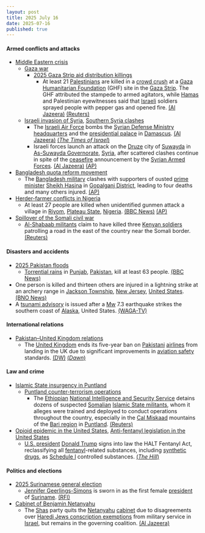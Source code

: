 ```yaml
---
layout: post
title: 2025 July 16
date: 2025-07-16
published: true
---
```



#### Armed conflicts and attacks

* [Middle Eastern crisis](https://en.wikipedia.org/wiki/Middle_Eastern_crisis_%282023-present%29 "Middle Eastern crisis (2023-present)")
  * [Gaza war](https://en.wikipedia.org/wiki/Gaza_war "Gaza war")
    * [2025 Gaza Strip aid distribution killings](https://en.wikipedia.org/wiki/2025_Gaza_Strip_aid_distribution_killings "2025 Gaza Strip aid distribution killings")
      * At least 21 [Palestinians](https://en.wikipedia.org/wiki/Palestinians "Palestinians") are killed in a [crowd crush](https://en.wikipedia.org/wiki/Human_stampede "Human stampede") at a [Gaza Humanitarian Foundation](https://en.wikipedia.org/wiki/Gaza_Humanitarian_Foundation "Gaza Humanitarian Foundation") (GHF) site in the [Gaza Strip](https://en.wikipedia.org/wiki/Gaza_Strip "Gaza Strip"). The GHF attributed the stampede to armed agitators, while [Hamas](https://en.wikipedia.org/wiki/Hamas "Hamas") and Palestinian eyewitnesses said that [Israeli](https://en.wikipedia.org/wiki/Israel "Israel") soldiers sprayed people with pepper gas and opened fire. [(Al Jazeera)](https://www.aljazeera.com/news/2025/7/16/at-least-21-people-killed-in-stampede-suffocation-at-ghf-site-in-gaza) [(Reuters)](https://www.reuters.com/world/middle-east/us-backed-gaza-humanitarian-foundation-says-20-people-killed-crush-2025-07-16/)
  * [Israeli invasion of Syria](https://en.wikipedia.org/wiki/Israeli_invasion_of_Syria_%282024%E2%80%93present%29 "Israeli invasion of Syria (2024–present)"), [Southern Syria clashes](https://en.wikipedia.org/wiki/Southern_Syria_clashes_%28July_2025-present%29 "Southern Syria clashes (July 2025-present)")
    * The [Israeli Air Force](https://en.wikipedia.org/wiki/Israeli_Air_Force "Israeli Air Force") bombs the [Syrian Defense Ministry headquarters](https://en.wikipedia.org/wiki/Hay%27at_al-Arkan "Hay'at al-Arkan") and the [presidential palace](https://en.wikipedia.org/wiki/Presidential_Palace%2C_Damascus "Presidential Palace, Damascus") in [Damascus](https://en.wikipedia.org/wiki/Damascus "Damascus"). [(Al Jazeera)](https://www.aljazeera.com/news/liveblog/2025/7/16/live-israel-bombs-gaza-syria-as-alarm-grows-over-malnourished-children) [(*The Times of Israel*)](https://www.timesofisrael.com/liveblog_entry/israeli-strike-reported-on-syrias-presidential-palace/)
    * Israeli forces launch an attack on the [Druze](https://en.wikipedia.org/wiki/Druze_in_Syria "Druze in Syria") city of [Suwayda](https://en.wikipedia.org/wiki/Suwayda "Suwayda") in [As-Suwayda Governorate](https://en.wikipedia.org/wiki/As-Suwayda_Governorate "As-Suwayda Governorate"), [Syria](https://en.wikipedia.org/wiki/Syria "Syria"), after scattered clashes continue in spite of the [ceasefire](https://en.wikipedia.org/wiki/Ceasefire "Ceasefire") announcement by the [Syrian Armed Forces](https://en.wikipedia.org/wiki/Syrian_Armed_Forces "Syrian Armed Forces"). [(Al Jazeera)](https://www.aljazeera.com/news/2025/7/16/israel-bombs-syrias-druze-city-of-suwayda-hours-after-ceasefire) [(AP)](https://apnews.com/article/syria-druze-clashes-sweida-44585d1d58ddcdd224e9573ca94767b0)
* [Bangladesh quota reform movement](https://en.wikipedia.org/wiki/Bangladesh_quota_reform_movement "Bangladesh quota reform movement")
  * The [Bangladesh military](https://en.wikipedia.org/wiki/Bangladesh_Armed_Forces "Bangladesh Armed Forces") clashes with supporters of ousted [prime minister](https://en.wikipedia.org/wiki/Prime_Minister_of_Bangladesh "Prime Minister of Bangladesh") [Sheikh Hasina](https://en.wikipedia.org/wiki/Sheikh_Hasina "Sheikh Hasina") in [Gopalganj District](https://en.wikipedia.org/wiki/Gopalganj_District%2C_Bangladesh "Gopalganj District, Bangladesh"), leading to four deaths and many others injured. [(AP)](https://apnews.com/article/bangladesh-clashes-hasina-students-1e58562a6c9e766c760af9b577189504)
* [Herder-farmer conflicts in Nigeria](https://en.wikipedia.org/wiki/Herder-farmer_conflicts_in_Nigeria "Herder-farmer conflicts in Nigeria")
  * At least 27 people are killed when unidentified gunmen attack a village in [Riyom](https://en.wikipedia.org/wiki/Riyom "Riyom"), [Plateau State](https://en.wikipedia.org/wiki/Plateau_State "Plateau State"), [Nigeria](https://en.wikipedia.org/wiki/Nigeria "Nigeria"). [(BBC News)](https://www.bbc.com/pidgin/articles/cvg8m7rjy51o) [(AP)](https://apnews.com/article/nigeria-attack-gunmen-6fc2ceb4775a56e6219295e53dbec8ed)
* [Spillover of the Somali civil war](https://en.wikipedia.org/wiki/Somali_Civil_War_%282009%E2%80%93present%29 "Somali Civil War (2009–present)")
  * [Al-Shabaab militants](https://en.wikipedia.org/wiki/Al-Shabaab_%28militant_group%29 "Al-Shabaab (militant group)") claim to have killed three [Kenyan soldiers](https://en.wikipedia.org/wiki/Kenya_Defence_Forces "Kenya Defence Forces") patrolling a road in the east of the country near the Somali border. [(Reuters)](https://www.reuters.com/world/africa/blast-kills-three-kenyan-soldiers-road-near-somali-border-2025-07-16/)

#### Disasters and accidents

* [2025 Pakistan floods](https://en.wikipedia.org/wiki/2025_Pakistan_floods "2025 Pakistan floods")
  * [Torrential rains](https://en.wikipedia.org/wiki/Torrential_rain "Torrential rain") in [Punjab](https://en.wikipedia.org/wiki/Punjab%2C_Pakistan "Punjab, Pakistan"), [Pakistan](https://en.wikipedia.org/wiki/Pakistan "Pakistan"), kill at least 63 people. [(BBC News)](https://www.bbc.com/news/articles/c4gkygz3vg5o)
* One person is killed and thirteen others are injured in a lightning strike at an archery range in [Jackson Township](https://en.wikipedia.org/wiki/Jackson_Township%2C_New_Jersey "Jackson Township, New Jersey"), [New Jersey](https://en.wikipedia.org/wiki/New_Jersey "New Jersey"), [United States](https://en.wikipedia.org/wiki/United_States "United States"). [(BNO News)](https://bnonews.com/index.php/2025/07/1-dead-13-injured-after-lightning-strike-at-new-jersey-archery-range/#google_vignette)
* A [tsunami advisory](https://en.wikipedia.org/wiki/Tsunami_advisory "Tsunami advisory") is issued after a [Mw](https://en.wikipedia.org/wiki/Moment_magnitude_scale "Moment magnitude scale") 7.3 earthquake strikes the southern coast of [Alaska](https://en.wikipedia.org/wiki/Alaska "Alaska"), United States. [(WAGA-TV)](https://www.fox5atlanta.com/news/alaska-tsunami-warning-earthquake)

#### International relations

* [Pakistan–United Kingdom relations](https://en.wikipedia.org/wiki/Pakistan%E2%80%93United_Kingdom_relations "Pakistan–United Kingdom relations")
  * The [United Kingdom](https://en.wikipedia.org/wiki/United_Kingdom "United Kingdom") ends its five-year ban on [Pakistani](https://en.wikipedia.org/wiki/Pakistan "Pakistan") [airlines](https://en.wikipedia.org/wiki/List_of_airlines_of_Pakistan "List of airlines of Pakistan") from landing in the UK due to significant improvements in [aviation safety](https://en.wikipedia.org/wiki/Aviation_safety "Aviation safety") standards. [(DW)](https://www.dw.com/en/uk-lifts-five-year-ban-on-pakistani-airlines/a-73294769) [(*Dawn*)](https://www.dawn.com/news/1924570)

#### Law and crime

* [Islamic State insurgency in Puntland](https://en.wikipedia.org/wiki/Islamic_State_insurgency_in_Puntland "Islamic State insurgency in Puntland")
  * [Puntland counter-terrorism operations](https://en.wikipedia.org/wiki/Puntland_counter-terrorism_operations "Puntland counter-terrorism operations")
    * The [Ethiopian](https://en.wikipedia.org/wiki/Ethiopia "Ethiopia") [National Intelligence and Security Service](https://en.wikipedia.org/wiki/National_Intelligence_and_Security_Service "National Intelligence and Security Service") detains dozens of suspected [Somalian](https://en.wikipedia.org/wiki/Somalia "Somalia") [Islamic State militants](https://en.wikipedia.org/wiki/Islamic_State_%E2%80%93_Somalia_Province "Islamic State – Somalia Province"), whom it alleges were trained and deployed to conduct operations throughout the country, especially in the [Cal Miskaad](https://en.wikipedia.org/wiki/Cal_Miskaad "Cal Miskaad") mountains of the [Bari region](https://en.wikipedia.org/wiki/Bari%2C_Somalia "Bari, Somalia") in [Puntland](https://en.wikipedia.org/wiki/Puntland "Puntland"). [(Reuters)](https://www.reuters.com/world/africa/ethiopia-arrests-dozens-suspected-islamic-state-militants-fana-broadcaster-2025-07-16/)
* [Opioid epidemic in the United States](https://en.wikipedia.org/wiki/Opioid_epidemic_in_the_United_States "Opioid epidemic in the United States"), [Anti-fentanyl legislation in the United States](https://en.wikipedia.org/wiki/Anti-fentanyl_legislation_in_the_United_States "Anti-fentanyl legislation in the United States")
  * [U.S. president](https://en.wikipedia.org/wiki/U.S._president "U.S. president") [Donald Trump](https://en.wikipedia.org/wiki/Donald_Trump "Donald Trump") signs into law the HALT Fentanyl Act, reclassifying all [fentanyl](https://en.wikipedia.org/wiki/Fentanyl "Fentanyl")-related substances, including [synthetic drugs](https://en.wikipedia.org/wiki/Synthetic_drug "Synthetic drug"), as [Schedule I](https://en.wikipedia.org/wiki/Controlled_Substances_Act#Schedule_I "Controlled Substances Act") controlled substances. [(*The Hill*)](https://thehill.com/homenews/administration/5404826-trump-signs-fentanyl-legislation/)

#### Politics and elections

* [2025 Surinamese general election](https://en.wikipedia.org/wiki/2025_Surinamese_general_election "2025 Surinamese general election")
  * [Jennifer Geerlings-Simons](https://en.wikipedia.org/wiki/Jennifer_Geerlings-Simons "Jennifer Geerlings-Simons") is sworn in as the first female [president](https://en.wikipedia.org/wiki/President_of_Suriname "President of Suriname") of [Suriname](https://en.wikipedia.org/wiki/Suriname "Suriname"). [(RFI)](https://www.rfi.fr/es/am%C3%A9ricas/20250716-jennifer-geerlings-simons-investida-primera-mujer-presidenta-de-surinam)
* [Cabinet of Benjamin Netanyahu](https://en.wikipedia.org/wiki/Thirty-seventh_government_of_Israel "Thirty-seventh government of Israel")
  * The [Shas](https://en.wikipedia.org/wiki/Shas "Shas") party quits the [Netanyahu](https://en.wikipedia.org/wiki/Benjamin_Netanyahu "Benjamin Netanyahu") [cabinet](https://en.wikipedia.org/wiki/Thirty-seventh_government_of_Israel "Thirty-seventh government of Israel") due to disagreements over [Haredi Jews conscription exemptions](https://en.wikipedia.org/wiki/Exemption_from_military_service_in_Israel "Exemption from military service in Israel") from military service in [Israel](https://en.wikipedia.org/wiki/Israel "Israel"), but remains in the governing coalition. [(Al Jazeera)](https://www.aljazeera.com/news/2025/7/16/israeli-ultra-orthodox-party-quits-government-as-netanyahu-loses-majority)
